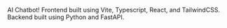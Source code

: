 AI Chatbot! 
Frontend built using Vite, Typescript, React, and TailwindCSS.
Backend built using Python and FastAPI.
